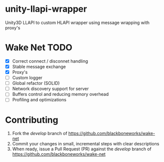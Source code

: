 unity-llapi-wrapper
============
Unity3D LLAPI to custom HLAPI wrapper using message wrapping with proxy's

Wake Net TODO
============
- [X] Correct connect / disconnet handling
- [X] Stable message exchange
- [X] Proxy's
- [ ] Custom logger
- [ ] Global refactor (SOLID)
- [ ] Network discovery support for server
- [ ] Buffers control and reducing memory overhead
- [ ] Profiling and optimizations

Contributing
============

1. Fork the _develop_ branch of https://github.com/blackboneworks/wake-net
2. Commit your changes in small, incremental steps with clear descriptions
3. When ready, issue a Pull Request (PR) against the _develop_ branch of https://github.com/blackboneworks/wake-net
